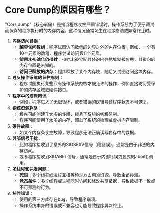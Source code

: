 # Core Dump的原因有哪些？

"Core dump"（核心转储）是指当程序发生严重错误时，操作系统为了便于调试而保存的程序执行时的内存内容。这种情况通常发生在程序崩溃或异常终止时。

1. **内存访问错误**：
   - **越界访问数组**：程序试图访问数组的边界之外的内存位置。例如，一个有10个元素的数组，程序尝试访问第11个元素。
   - **使用未初始化的指针**：指针未被分配具体的内存地址就被使用，其指向的内存位置是未知的。
   - **访问已释放的内存**：程序释放了某个内存块，随后又试图访问这块内存。
2. **违反操作系统的保护规则**：
   - 程序试图执行某些只有操作系统内核才被允许的操作，例如直接访问受保护的内存区域或硬件接口。
3. **程序中的逻辑错误**：
   - 例如，程序进入了无限循环，或者错误的逻辑导致程序状态不可恢复。
4. **系统资源耗尽**：
   - 程序可能创建了太多的线程，耗尽了系统的线程限制。
   - 程序可能使用了太多的内存，超出了系统的物理或虚拟内存限制。
5. **硬件故障**：
   - 如某个内存条发生故障，导致程序无法正确读写内存中的数据。
6. **外部信号干扰**：
   - 比如程序接收到了意外的SIGSEGV信号（段错误），通常是由于非法的内存访问。
   - 或者程序接收到SIGABRT信号，通常是由于内部错误或显式的abort()调用。
7. **多线程和并发问题**：
   - **死锁**：多个线程或进程互相等待对方占用的资源，导致全部停滞。
   - **竞态条件**：多个线程或进程同时访问和修改共享数据，导致数据不一致或不可预测的行为。
8. **软件错误**：
   - 使用的第三方库存在bug，导致程序崩溃。
   - 操作系统本身的错误或不兼容也可能导致程序异常终止。